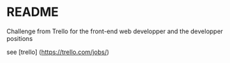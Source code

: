 # README #

Challenge from Trello for the front-end web developper and the developper positions

see [trello] (https://trello.com/jobs/)
